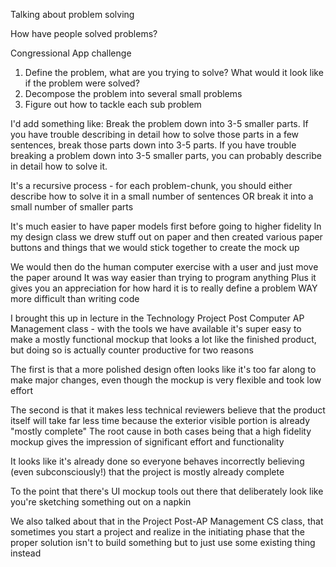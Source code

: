 
Talking about problem solving

How have people solved problems?


Congressional App challenge


1. Define the problem, what are you trying to solve? What would it look like if the problem were solved?
2. Decompose the problem into several small problems
3. Figure out how to tackle each sub problem
 


I'd add something like: Break the problem down into 3-5 smaller parts. If you have trouble describing in detail how to solve those parts in a few sentences, break those parts down into 3-5 parts. If you have trouble breaking a problem down into 3-5 smaller parts, you can probably describe in detail how to solve it.


It's a recursive process - for each problem-chunk, you should either describe how to solve it in a small number of sentences OR break it into a small number of smaller parts

 
It's much easier to have paper models first before going to higher fidelity
In my design class we drew stuff out on paper and then created various paper buttons and things that we would stick together to create the mock up

We would then do the human computer exercise with a user and just move the paper around
It was way easier than trying to program anything
Plus it gives you an appreciation for how hard it is to really define a problem
WAY more difficult than writing code


I brought this up in lecture in the Technology Project Post Computer AP Management class - with the tools we have available it's super easy to make a mostly functional mockup that looks a lot like the finished product, but doing so is actually counter productive for two reasons

The first is that a more polished design often looks like it's too far along to make major changes, even though the mockup is very flexible and took low effort

The second is that it makes less technical reviewers believe that the product itself will take far less time because the exterior visible portion is already "mostly complete"
The root cause in both cases being that a high fidelity mockup gives the impression of significant effort and functionality

It looks like it's already done so everyone behaves incorrectly believing (even subconsciously!) that the project is mostly already complete

To the point that there's UI mockup tools out there that deliberately look like you're sketching something out on a napkin

We also talked about that in the Project Post-AP Management CS class, that sometimes you start a project and realize in the initiating phase that the proper solution isn't to build something but to just use some existing thing instead